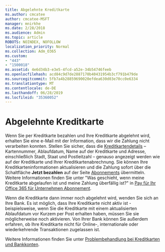 ```yaml
---
title: Abgelehnte Kreditkarte
ms.author: cmcatee
author: cmcatee-MSFT
manager: mnirkhe
ms.date: 2/28/2018
ms.audience: Admin
ms.topic: article
ROBOTS: NOINDEX, NOFOLLOW
localization_priority: Normal
ms.collection: Adm_O365
ms.custom:
- "443"
- "1500018"
ms.assetid: 4e6d34b3-e3e5-4fcd-a52e-34b54746feeb
ms.openlocfilehash: acd84c9d7de2887170b40431954b3cf791b479de
ms.sourcegitcommit: 5fb7a4b28859690020efdea630d03e70cc0e6334
ms.translationtype: MT
ms.contentlocale: de-DE
ms.lasthandoff: 06/28/2019
ms.locfileid: "35360052"
---
```

# <a name="declined-credit-card"></a>Abgelehnte Kreditkarte

Wenn Sie per Kreditkarte bezahlen und Ihre Kreditkarte abgelehnt wird, erhalten Sie eine e-Mail mit der Information, dass wir die Zahlung nicht verarbeiten konnten. Stellen Sie sicher, dass die [Kreditkartendetails](https://go.microsoft.com/fwlink/p/?linkid=842054) – Kartennummer, Ablaufdatum, Name auf der Kreditkarte und Adresse, einschließlich Stadt, Staat und Postleitzahl – genauso angezeigt werden wie auf der Kreditkarte und Ihrer Kreditkartenabrechnung. Sie können Ihre Kreditkarteninformationen aktualisieren und die Zahlung sofort über die Schaltfläche **Jetzt bezahlen** auf der Seite [Abonnements](https://go.microsoft.com/fwlink/p/?linkid=842054) übermitteln. Weitere Informationen finden Sie unter "Was geschieht, wenn meine Kreditkarte abgelaufen ist und meine Zahlung überfällig ist?" in [Pay für Ihr Office 365 für Unternehmen Abonnement](https://support.office.com/article/734f4aab-df2d-4e9b-8cb1-691910bde216).
  
Wenn die Kreditkarte dann immer noch abgelehnt wird, wenden Sie sich an Ihre Bank. Es ist möglich, dass Ihre Kreditkarte nicht aktiv ist - beispielsweise, wenn Sie die Kreditkarte mit einem aktualisierten Ablaufdatum vor Kurzem per Post erhalten haben, müssen Sie sie möglicherweise noch aktivieren. Von Ihrer Bank können Sie außerdem erfahren, ob Ihre Kreditkarte nicht für Online-, internationale oder wiederkehrende Transaktionen zugelassen ist.  
  
Weitere Informationen finden Sie unter [Problembehandlung bei Kreditkarten und Bankkonten](https://support.office.com/article/30ba9c83-50d8-4020-90ed-830a5b8c8724).
  